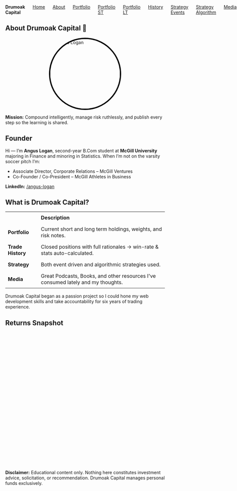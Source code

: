 </style>
</head>
<body>
<nav class="tpc-nav">
  <ul style="display:flex; gap:1.5rem; list-style:none; margin:0; padding:0;">
    <li><strong>Drumoak Capital</strong></li>
    <li><a href="/Drumoak-Capital/">Home</a></li>
    <li><a href="/Drumoak-Capital/About/">About</a></li>
    <li><a href="/Drumoak-Capital/portfolio/">Portfolio</a></li>
    <li><a href="/Drumoak-Capital/portfolio/short-term.html">Portfolio ST</a></li>
    <li><a href="/Drumoak-Capital/portfolio/long-term.html">Portfolio LT</a></li>
    <li><a href="/Drumoak-Capital/history/">History</a></li>
    <li><a href="/Drumoak-Capital/strategy/events.html">Strategy Events</a></li>
    <li><a href="/Drumoak-Capital/strategy/algorithm.html">Strategy Algorithm</a></li>
    <li><a href="/Drumoak-Capital/media/">Media</a></li>
  </ul>
</nav>
<main>
  <section class="hero">
    <h1>About Drumoak Capital&nbsp;🚀</h1>
    <img src="/Drumoak-Capital/assets/profile.jpg" alt="Angus Logan" width="220" height="220" style="display:block;margin:0 auto;border:4px solid #000;border-radius:50%;object-fit:cover;">
    <p><strong>Mission:</strong> Compound intelligently, manage risk ruthlessly, and publish every step so the learning is shared.</p>
  </section>
  <section class="section">
    <h2>Founder</h2>
    <p>Hi — I’m <strong>Angus Logan</strong>, second-year B.Com student at <strong>McGill University</strong> majoring in Finance and minoring in Statistics. When I’m not on the varsity soccer pitch I’m:</p>
    <ul>
      <li>Associate Director, Corporate Relations – McGill Ventures</li>
      <li>Co-Founder / Co-President – McGill Athletes in Business</li>
    </ul>
    <p><strong>LinkedIn:</strong> <a href="https://www.linkedin.com/in/angus-logan/">/angus-logan</a></p>
  </section>
  <section class="section">
    <h2>What is Drumoak Capital?</h2>
    <table style="width:100%;border-collapse:collapse;margin-bottom:1rem;">
      <tr><th style="text-align:left;padding:.5rem;border-bottom:1px solid var(--line);">&nbsp;</th><th style="text-align:left;padding:.5rem;border-bottom:1px solid var(--line);">Description</th></tr>
      <tr><td style="padding:.5rem;"> <strong>Portfolio</strong> </td><td style="padding:.5rem;">Current short and long term holdings, weights, and risk notes.</td></tr>
      <tr><td style="padding:.5rem;"> <strong>Trade History</strong> </td><td style="padding:.5rem;">Closed positions with full rationales → win-rate & stats auto-calculated.</td></tr>
      <tr><td style="padding:.5rem;"> <strong>Strategy</strong> </td><td style="padding:.5rem;">Both event driven and algorithmic strategies used.</td></tr>
      <tr><td style="padding:.5rem;"> <strong>Media</strong> </td><td style="padding:.5rem;">Great Podcasts, Books, and other resources I've consumed lately and my thoughts.</td></tr>
    </table>
    <p>Drumoak Capital began as a passion project so I could hone my web development skills and take accountability for six years of trading experience.</p>
  </section>
  <section class="section">
    <h2>Returns Snapshot</h2>
    <div id="benchChart" style="height:420px"></div>
  </section>
</main>
<footer>
  <p><strong>Disclaimer:</strong> Educational content only. Nothing here constitutes investment advice, solicitation, or recommendation. Drumoak Capital manages personal funds exclusively.</p>
</footer>
<script src="https://cdn.plot.ly/plotly-2.32.0.min.js"></script>
<script>
const dataPoints = [
  { name:'S&P 500 Avg Year', value:8.0 },
  { name:'FTSE 100 Avg Year', value:4.5 },
  { name:'Drumoak Capital Avg Year', value:72.2 }
];
const x = dataPoints.map(d => d.name);
const y = dataPoints.map(d => d.value);
const colors = dataPoints.map(d => d.name.includes('Drumoak') ? '#4db5ff' : '#8b949e');
Plotly.newPlot('benchChart', [{
  type:'bar',
  x:x,
  y:y,
  marker:{color:colors},
  hovertemplate:'%{y:.2f}%<extra></extra>'
}], {
  paper_bgcolor:'#fff',
  plot_bgcolor:'#fff',
  font:{color:'#000'},
  margin:{l:50,r:20,t:10,b:80},
  yaxis:{title:'% Avg Annual Return'},
}, {responsive:true});
</script>
</body>
</html>
